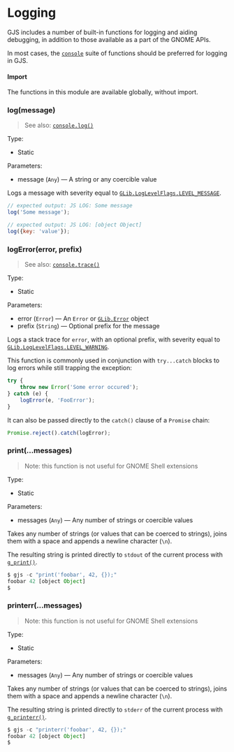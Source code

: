 # Logging

GJS includes a number of built-in functions for logging and aiding debugging, in
addition to those available as a part of the GNOME APIs.

In most cases, the [`console`][console] suite of functions should be preferred
for logging in GJS.

#### Import

The functions in this module are available globally, without import.

[console]: https://gjs-docs.gnome.org/gjs/console.md

### log(message)

> See also: [`console.log()`][console-log]

Type:
* Static

Parameters:
* message (`Any`) — A string or any coercible value

Logs a message with severity equal to
[`GLib.LogLevelFlags.LEVEL_MESSAGE`][gloglevelflagsmessage].

```js
// expected output: JS LOG: Some message
log('Some message');

// expected output: JS LOG: [object Object]
log({key: 'value'});
```

[console-log]: https://gjs-docs.gnome.org/gjs/console.md#console-log
[gloglevelflagsmessage]: https://gjs-docs.gnome.org/glib20/glib.loglevelflags#default-level_message

### logError(error, prefix)

> See also: [`console.trace()`][console-trace]

Type:
* Static

Parameters:
* error (`Error`) — An `Error` or [`GLib.Error`][gerror] object
* prefix (`String`) — Optional prefix for the message

Logs a stack trace for `error`, with an optional prefix, with severity equal to
[`GLib.LogLevelFlags.LEVEL_WARNING`][gloglevelflagswarning].

This function is commonly used in conjunction with `try...catch` blocks to log
errors while still trapping the exception:

```js
try {
    throw new Error('Some error occured');
} catch (e) {
    logError(e, 'FooError');
}
```

It can also be passed directly to the `catch()` clause of a `Promise` chain:

```js
Promise.reject().catch(logError);
```

[console-trace]: https://gjs-docs.gnome.org/gjs/console.md#console-trace
[gerror]: https://gjs-docs.gnome.org/glib20/glib.error
[gloglevelflagswarning]: https://gjs-docs.gnome.org/glib20/glib.loglevelflags#default-level_warning

### print(...messages)

> Note: this function is not useful for GNOME Shell extensions

Type:
* Static

Parameters:
* messages (`Any`) — Any number of strings or coercible values

Takes any number of strings (or values that can be coerced to strings), joins
them with a space and appends a newline character (`\n`).

The resulting string is printed directly to `stdout` of the current process with
[`g_print()`][gprint].

```js
$ gjs -c "print('foobar', 42, {});"
foobar 42 [object Object]
$ 
```

[gprint]: https://docs.gtk.org/glib/func.print.html

### printerr(...messages)

> Note: this function is not useful for GNOME Shell extensions

Type:
* Static

Parameters:
* messages (`Any`) — Any number of strings or coercible values

Takes any number of strings (or values that can be coerced to strings), joins
them with a space and appends a newline character (`\n`).

The resulting string is printed directly to `stderr` of the current process with
[`g_printerr()`][gprinterr].

```js
$ gjs -c "printerr('foobar', 42, {});"
foobar 42 [object Object]
$ 
```

[gprinterr]: https://docs.gtk.org/glib/func.printerr.html

